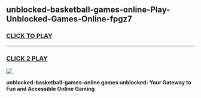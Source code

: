 
## unblocked-basketball-games-online-Play-Unblocked-Games-Online-fpgz7
<h3>
<a href="https://premium76.site?title=unblocked-basketball-games-online&ref=24A">CLICK TO PLAY</a></h3>
<hr>

<h3>
<a href="https://premium76.site?title=unblocked-basketball-games-online&ref=24A">CLICK 2 PLAY</a>
  
</h3>

<a href="https://premium76.site?title=unblocked-basketball-games-online&ref=24A"><img src="https://clearcache.store/games.png"></a>


**unblocked-basketball-games-online games unblocked: Your Gateway to Fun and Accessible Online Gaming**
